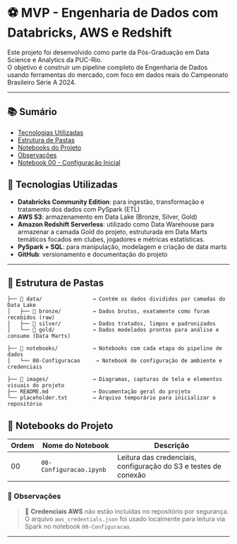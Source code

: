 # ⚽ MVP - Engenharia de Dados com Databricks, AWS e Redshift

Este projeto foi desenvolvido como parte da Pós-Graduação em Data Science e Analytics da PUC-Rio.  
O objetivo é construir um pipeline completo de Engenharia de Dados usando ferramentas do mercado, com foco em dados reais do Campeonato Brasileiro Série A 2024.

---
## 📚 Sumário

- [Tecnologias Utilizadas](#-tecnologias-utilizadas)
- [Estrutura de Pastas](#-estrutura-de-pastas)
- [Notebooks do Projeto](#-notebooks-do-projeto)
- [Observações](#-observações)
- [Notebook 00 - Configuração Inicial](notebooks/00-Configuracao.ipynb)



## 🚀 Tecnologias Utilizadas

- **Databricks Community Edition**: para ingestão, transformação e tratamento dos dados com PySpark (ETL)
- **AWS S3**: armazenamento em Data Lake (Bronze, Silver, Gold)
- **Amazon Redshift Serverless**: utilizado como Data Warehouse para armazenar a camada Gold do projeto, estruturada em Data Marts temáticos focados em clubes, jogadores e métricas estatísticas.
- **PySpark + SQL**: para manipulação, modelagem e criação de data marts
- **GitHub**: versionamento e documentação do projeto

---


## 📁 Estrutura de Pastas

```plaintext
├── 📁 data/                → Contém os dados divididos por camadas do Data Lake
│   ├── 📂 bronze/          → Dados brutos, exatamente como foram recebidos (raw)
│   ├── 📂 silver/          → Dados tratados, limpos e padronizados
│   └── 📂 gold/            → Dados modelados prontos para análise e consumo (Data Marts)

├── 📁 notebooks/           → Notebooks com cada etapa do pipeline de dados
│   └── 00-Configuracao     → Notebook de configuração de ambiente e credenciais

├── 📁 images/              → Diagramas, capturas de tela e elementos visuais do projeto
├── README.md              → Documentação geral do projeto
└── placeholder.txt        → Arquivo temporário para inicializar o repositório
```


## 📒 Notebooks do Projeto

| Ordem | Nome do Notebook        | Descrição                                          |
|-------|--------------------------|-----------------------------------------------------|
| 00    | `00-Configuracao.ipynb`  | Leitura das credenciais, configuração do S3 e testes de conexão |


### 📌 Observações
> 🔐 **Credenciais AWS** não estão incluídas no repositório por segurança.  
> O arquivo `aws_credentials.json` foi usado localmente para leitura via Spark no notebook `00-Configuracao`.

---




